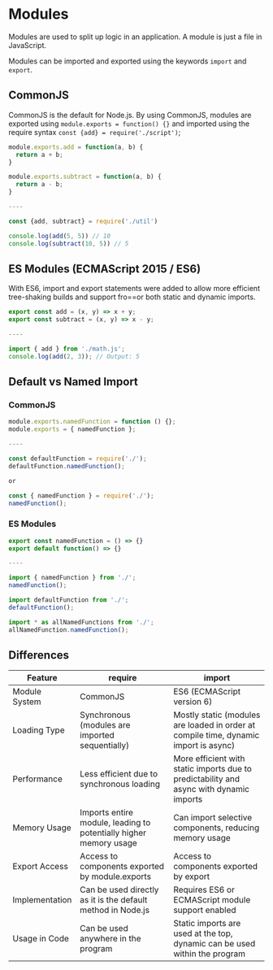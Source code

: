 # Modules

Modules are used to split up logic in an application. A module is just a file in JavaScript.

Modules can be imported and exported using the keywords `import` and `export`.

## CommonJS

CommonJS is the default for Node.js. By using CommonJS, modules are exported using `module.exports = function() {}` and imported using the require syntax `const {add} = require('./script')`;

```js
module.exports.add = function(a, b) {
  return a + b;
}

module.exports.subtract = function(a, b) {
  return a - b;
}

----

const {add, subtract} = require('./util')

console.log(add(5, 5)) // 10
console.log(subtract(10, 5)) // 5
```

## ES Modules (ECMAScript 2015 / ES6)

With ES6, import and export statements were added to allow more efficient tree-shaking builds and support fro==or both static and dynamic imports.

```js
export const add = (x, y) => x + y;
export const subtract = (x, y) => x - y;

----

import { add } from './math.js';
console.log(add(2, 3)); // Output: 5
```

## Default vs Named Import

### CommonJS

```js
module.exports.namedFunction = function () {};
module.exports = { namedFunction };

----

const defaultFunction = require('./');
defaultFunction.namedFunction();

or

const { namedFunction } = require('./');
namedFunction();
```

### ES Modules

```js
export const namedFunction = () => {}
export default function() => {}

----

import { namedFunction } from './';
namedFunction();

import defaultFunction from './';
defaultFunction();

import * as allNamedFunctions from './';
allNamedFunction.namedFunction();
```

## Differences

| Feature        | require                                                           | import                                                                                  |
| -------------- | ----------------------------------------------------------------- | --------------------------------------------------------------------------------------- |
| Module System  | CommonJS                                                          | ES6 (ECMAScript version 6)                                                              |
| Loading Type   | Synchronous (modules are imported sequentially)                   | Mostly static (modules are loaded in order at compile time, dynamic import is async)    |
| Performance    | Less efficient due to synchronous loading                         | More efficient with static imports due to predictability and async with dynamic imports |
| Memory Usage   | Imports entire module, leading to potentially higher memory usage | Can import selective components, reducing memory usage                                  |
| Export Access  | Access to components exported by module.exports                   | Access to components exported by export                                                 |
| Implementation | Can be used directly as it is the default method in Node.js       | Requires ES6 or ECMAScript module support enabled                                       |
| Usage in Code  | Can be used anywhere in the program                               | Static imports are used at the top, dynamic can be used within the program              |
